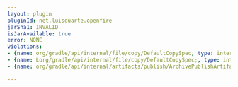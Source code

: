 ```yaml
---
layout: plugin
pluginId: net.luisduarte.openfire
jarSha1: INVALID
isJarAvailable: true
error: NONE
violations:
- {name: org/gradle/api/internal/file/copy/DefaultCopySpec, type: internal-api-usage}
- {name: Lorg/gradle/api/internal/file/copy/DefaultCopySpec;, type: internal-api-usage}
- {name: org/gradle/api/internal/artifacts/publish/ArchivePublishArtifact, type: internal-api-usage}

---
```

